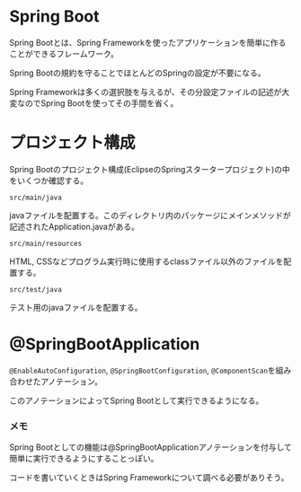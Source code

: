 # Spring Boot
Spring Bootとは、Spring Frameworkを使ったアプリケーションを簡単に作ることができるフレームワーク。

Spring Bootの規約を守ることでほとんどのSpringの設定が不要になる。

Spring Frameworkは多くの選択肢を与えるが、その分設定ファイルの記述が大変なのでSpring Bootを使ってその手間を省く。

#  プロジェクト構成
Spring Bootのプロジェクト構成(EclipseのSpringスタータープロジェクト)の中をいくつか確認する。

`src/main/java`

javaファイルを配置する。このディレクトリ内のパッケージにメインメソッドが記述されたApplication.javaがある。

`src/main/resources`

HTML, CSSなどプログラム実行時に使用するclassファイル以外のファイルを配置する。

`src/test/java`

テスト用のjavaファイルを配置する。

# @SpringBootApplication
`@EnableAutoConfiguration`, `@SpringBootConfiguration`, `@ComponentScan`を組み合わせたアノテーション。

このアノテーションによってSpring Bootとして実行できるようになる。

### メモ
Spring Bootとしての機能は@SpringBootApplicationアノテーションを付与して簡単に実行できるようにすることっぽい。

コードを書いていくときはSpring Frameworkについて調べる必要がありそう。
